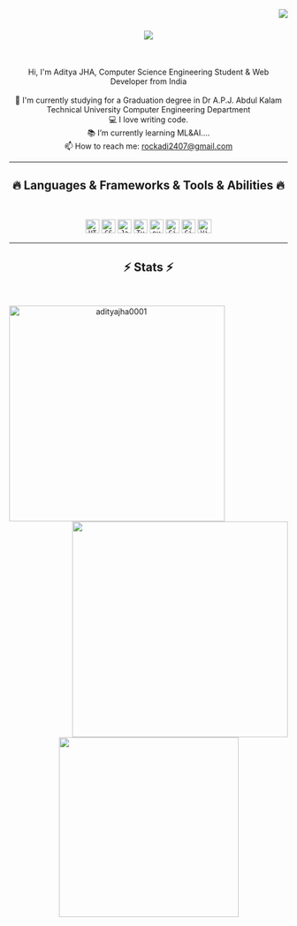 <img align="right" src="https://visitor-badge.laobi.icu/badge?page_id=adityajha0001.adityajha0001">

<h1 align="center">
  <a href="https://git.io/typing-svg">
    <img src="https://readme-typing-svg.herokuapp.com/?lines=Hello,+There!+👋;This+is+Aditya+Jha....;Nice+to+meet+you!&center=true&size=30">
  </a>
</h1>

<br>
<p align="center">
  Hi, I'm Aditya JHA, Computer Science Engineering Student & Web Developer from India
  <br>
  <br>
  🔬 I'm currently studying for a Graduation degree in Dr A.P.J. Abdul Kalam Technical University Computer Engineering Department
  <br>
  💻 I love writing code.
  <br>
  📚 I’m currently learning ML&AI....
  <br>
  📫 How to reach me: <a href="mailto: rockadi2407@gmail.com">rockadi2407@gmail.com</a>
</p>

<hr>
<h2 align="center">🔥 Languages & Frameworks & Tools & Abilities 🔥</h2>
<br>
<p align="center">
  <code><img title="HTML5" height="25" src="https://skillicons.dev/icons?i=html"></code>
  <code><img title="CSS" height="25" src="https://skillicons.dev/icons?i=css"></code>
  <code><img title="Javascript" height="25" src="https://skillicons.dev/icons?i=js"></code>
   <code><img title="Typescript" height="25" src="https://skillicons.dev/icons?i=ts"></code>
  <code><img title="python" height="25" src="https://skillicons.dev/icons?i=py"></code>
  <code><img title="Git" height="25" src="https://skillicons.dev/icons?i=git"></code>
   <code><img title="GitHub" height="25" src="https://skillicons.dev/icons?i=github"></code>
  <code><img title="Visual Studio Code" height="25" src="https://skillicons.dev/icons?i=vscode"></code>
 
  
</p>
<hr>

<h2 align="center">⚡ Stats ⚡</h2>
<br>
<p align=center>
  <div align=center>
    <a href="https://github.com/denvercoder1/github-readme-streak-stats" title="Go to Source">
      <img align="left" width=390 src="https://github-readme-streak-stats.herokuapp.com/?user=adityajha0001&theme=react&border=61dafb&hide_border=true" alt="adityajha0001" />
    </a>
    <a href="https://github.com/anuraghazra/github-readme-stats" title="Go to Source">
      <img align="right" width=390 src="https://github-readme-stats.vercel.app/api?username=adityajha0001&show_icons=true&theme=react&border_color=61dafb&hide_border=true" />
    </a>
  </div>
  <br><br><br><br><br><br><br><br><br>
  <div align=center>
    <a href="https://github.com/anuraghazra/github-readme-stats">
      <img width=325 align="center" src="https://github-readme-stats.vercel.app/api/top-langs/?username=adityajha0001&hide=c%23,powershell,Mathematica,Ruby,Objective-C,Objective-C%2b%2b,Cuda&title_color=61dafb&text_color=ffffff&icon_color=61dafb&bg_color=20232a&langs_count=8&layout=compact&border_color=61dafb&hide_border=true" />
    </a>
  </div>


<br/><br/><br/><br/><br/>


